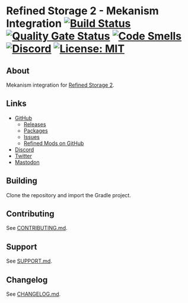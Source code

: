 # Refined Storage 2 - Mekanism Integration [![Build Status](https://github.com/refinedmods/refinedstorage2-mekanism-integration/actions/workflows/build.yml/badge.svg?branch=develop)](https://github.com/refinedmods/refinedstorage2-mekanism-integration/actions/workflows/build.yml) [![Quality Gate Status](https://sonarcloud.io/api/project_badges/measure?project=refinedmods_refinedstorage2-mekanism-integration&metric=alert_status)](https://sonarcloud.io/summary/new_code?id=refinedmods_refinedstorage2-mekanism-integration) [![Code Smells](https://sonarcloud.io/api/project_badges/measure?project=refinedmods_refinedstorage2-mekanism-integration&metric=code_smells)](https://sonarcloud.io/summary/new_code?id=refinedmods_refinedstorage2-mekanism-integration) [![Discord](https://img.shields.io/discord/342942776494653441)](https://discordapp.com/invite/VYzsydb) [![License: MIT](https://img.shields.io/badge/License-MIT-yellow.svg)](LICENSE.md)

## About

Mekanism integration for [Refined Storage 2](https://github.com/refinedmods/refinedstorage2).

## Links

- [GitHub](https://github.com/refinedmods/refinedstorage2-mekanism-integration)
    - [Releases](https://github.com/refinedmods/refinedstorage2-mekanism-integration/releases)
    - [Packages](https://github.com/refinedmods/refinedstorage2-mekanism-integration/packages)
    - [Issues](https://github.com/refinedmods/refinedstorage2-mekanism-integration/issues)
    - [Refined Mods on GitHub](https://github.com/refinedmods)
- [Discord](https://discordapp.com/invite/VYzsydb)
- [Twitter](https://twitter.com/refinedmods)
- [Mastodon](https://anvil.social/@refinedmods)

## Building

Clone the repository and import the Gradle project.

## Contributing

See [CONTRIBUTING.md](.github/CONTRIBUTING.md).

## Support

See [SUPPORT.md](.github/SUPPORT.md).

## Changelog

See [CHANGELOG.md](CHANGELOG.md).
